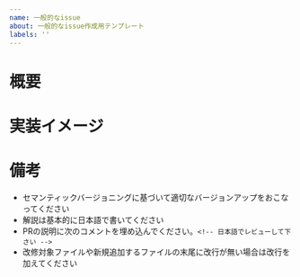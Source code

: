 ```yaml
---
name: 一般的なissue
about: 一般的なissue作成用テンプレート
labels: ''
---
```


# 概要

# 実装イメージ

# 備考
- セマンティックバージョニングに基づいて適切なバージョンアップをおこなってください
- 解説は基本的に日本語で書いてください
- PRの説明に次のコメントを埋め込んでください。`<!-- 日本語でレビューして下さい -->`
- 改修対象ファイルや新規追加するファイルの末尾に改行が無い場合は改行を加えてください
